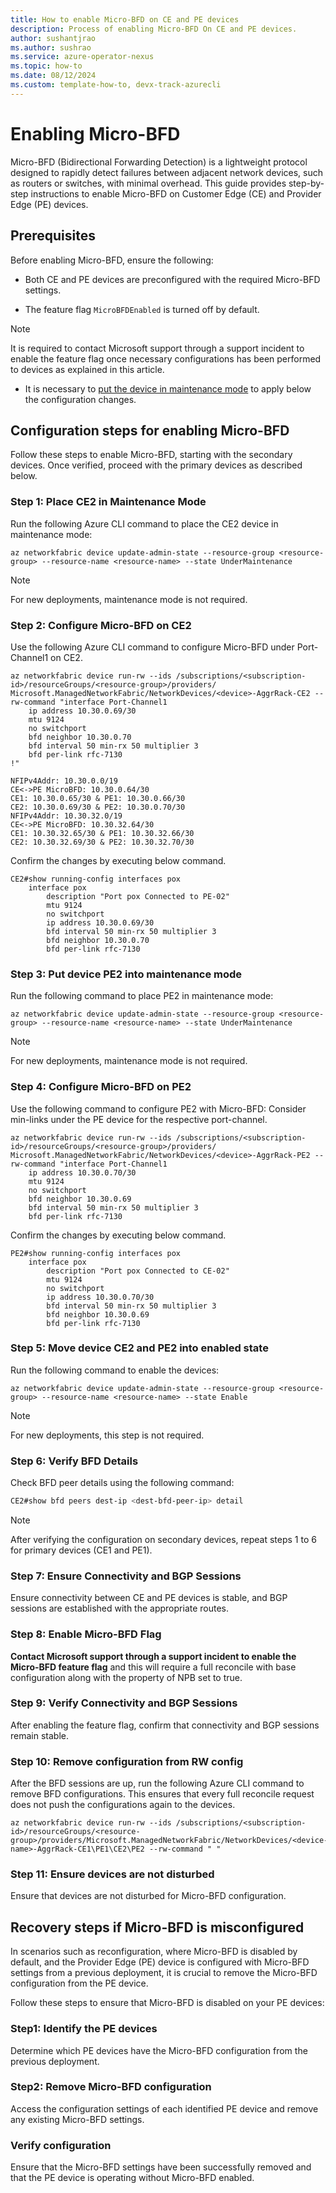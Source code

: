 ```yaml
---
title: How to enable Micro-BFD on CE and PE devices
description: Process of enabling Micro-BFD On CE and PE devices.
author: sushantjrao 
ms.author: sushrao
ms.service: azure-operator-nexus
ms.topic: how-to
ms.date: 08/12/2024
ms.custom: template-how-to, devx-track-azurecli
---
```


# Enabling Micro-BFD

Micro-BFD (Bidirectional Forwarding Detection) is a lightweight protocol designed to rapidly detect failures between adjacent network devices, such as routers or switches, with minimal overhead. This guide provides step-by-step instructions to enable Micro-BFD on Customer Edge (CE) and Provider Edge (PE) devices.

## Prerequisites

Before enabling Micro-BFD, ensure the following:

- Both CE and PE devices are preconfigured with the required Micro-BFD settings.

- The feature flag `MicroBFDEnabled` is turned off by default.

>[!Note]
> It is required to contact Microsoft support through a support incident to enable the feature flag once necessary configurations has been performed to devices as explained in this article.

- It is necessary to [put the device in maintenance mode](.\howto-put-device-in-maintenance-mode.md) to apply below the configuration changes. 

## Configuration steps for enabling Micro-BFD

Follow these steps to enable Micro-BFD, starting with the secondary devices. Once verified, proceed with the primary devices as described below.
 
### Step 1: Place CE2 in Maintenance Mode

Run the following Azure CLI command to place the CE2 device in maintenance mode:

```Azure CLI
az networkfabric device update-admin-state --resource-group <resource-group> --resource-name <resource-name> --state UnderMaintenance
```

>[!Note]
> For new deployments, maintenance mode is not required.

### Step 2: Configure Micro-BFD on CE2

Use the following Azure CLI command to configure Micro-BFD under Port-Channel1 on CE2.

```Azure CLI 
az networkfabric device run-rw --ids /subscriptions/<subscription-id>/resourceGroups/<resource-group>/providers/
Microsoft.ManagedNetworkFabric/NetworkDevices/<device>-AggrRack-CE2 --rw-command "interface Port-Channel1
    ip address 10.30.0.69/30
    mtu 9124
    no switchport
    bfd neighbor 10.30.0.70
    bfd interval 50 min-rx 50 multiplier 3
    bfd per-link rfc-7130
!"
```

```Example IP address allocation
NFIPv4Addr: 10.30.0.0/19
CE<->PE MicroBFD: 10.30.0.64/30
CE1: 10.30.0.65/30 & PE1: 10.30.0.66/30
CE2: 10.30.0.69/30 & PE2: 10.30.0.70/30
NFIPv4Addr: 10.30.32.0/19
CE<->PE MicroBFD: 10.30.32.64/30
CE1: 10.30.32.65/30 & PE1: 10.30.32.66/30
CE2: 10.30.32.69/30 & PE2: 10.30.32.70/30
```

Confirm the changes by executing below command. 

```Example show output after configuring MicroBFD on CE2
CE2#show running-config interfaces pox
    interface pox
        description "Port pox Connected to PE-02"
        mtu 9124
        no switchport
        ip address 10.30.0.69/30
        bfd interval 50 min-rx 50 multiplier 3
        bfd neighbor 10.30.0.70
        bfd per-link rfc-7130
```

### Step 3: Put device PE2 into maintenance mode

Run the following command to place PE2 in maintenance mode:

```Azure CLI
az networkfabric device update-admin-state --resource-group <resource-group> --resource-name <resource-name> --state UnderMaintenance
```

>[!Note]
> For new deployments, maintenance mode is not required.

### Step 4: Configure Micro-BFD on PE2

Use the following command to configure PE2 with Micro-BFD: Consider min-links under the PE device for the respective port-channel.

```Azure CLI 
az networkfabric device run-rw --ids /subscriptions/<subscription-id>/resourceGroups/<resource-group>/providers/
Microsoft.ManagedNetworkFabric/NetworkDevices/<device>-AggrRack-PE2 --rw-command "interface Port-Channel1
    ip address 10.30.0.70/30
    mtu 9124
    no switchport
    bfd neighbor 10.30.0.69
    bfd interval 50 min-rx 50 multiplier 3
    bfd per-link rfc-7130
```

Confirm the changes by executing below command. 

```Example Show Output After Configuring MicroBFD on PE2
PE2#show running-config interfaces pox
    interface pox
        description "Port pox Connected to CE-02"
        mtu 9124
        no switchport
        ip address 10.30.0.70/30
        bfd interval 50 min-rx 50 multiplier 3
        bfd neighbor 10.30.0.69
        bfd per-link rfc-7130
```

### Step 5: Move device CE2 and PE2 into enabled state

Run the following command to enable the devices:

```Azure CLI
az networkfabric device update-admin-state --resource-group <resource-group> --resource-name <resource-name> --state Enable
```

>[!Note]
> For new deployments, this step is not required.

### Step 6: Verify BFD Details

Check BFD peer details using the following command:

```Bash
CE2#show bfd peers dest-ip <dest-bfd-peer-ip> detail
```

>[!NOTE] 
> After verifying the configuration on secondary devices, repeat steps 1 to 6 for primary devices (CE1 and PE1).

### Step 7: Ensure Connectivity and BGP Sessions

Ensure connectivity between CE and PE devices is stable, and BGP sessions are established with the appropriate routes.

### Step 8: Enable Micro-BFD Flag

**Contact Microsoft support through a support incident to enable the Micro-BFD feature flag** and this will require a full reconcile with base configuration along with the property of NPB set to true.

### Step 9: Verify Connectivity and BGP Sessions

After enabling the feature flag, confirm that connectivity and BGP sessions remain stable.

### Step 10: Remove configuration from RW config

After the BFD sessions are up, run the following Azure CLI command to remove BFD configurations. This ensures that every full reconcile request does not push the configurations again to the devices.

```Azure CLI 
az networkfabric device run-rw --ids /subscriptions/<subscription-id>/resourceGroups/<resource-group>/providers/Microsoft.ManagedNetworkFabric/NetworkDevices/<device-name>-AggrRack-CE1\PE1\CE2\PE2 --rw-command " "
```

### Step 11: Ensure devices are not disturbed

Ensure that devices are not disturbed for Micro-BFD configuration.

## Recovery steps if Micro-BFD is misconfigured

In scenarios such as reconfiguration, where Micro-BFD is disabled by default, and the Provider Edge (PE) device is configured with Micro-BFD settings from a previous deployment, it is crucial to remove the Micro-BFD configuration from the PE device.

Follow these steps to ensure that Micro-BFD is disabled on your PE devices:

### Step1: Identify the PE devices

Determine which PE devices have the Micro-BFD configuration from the previous deployment.

### Step2: Remove Micro-BFD configuration

Access the configuration settings of each identified PE device and remove any existing Micro-BFD settings.

### Verify configuration

Ensure that the Micro-BFD settings have been successfully removed and that the PE device is operating without Micro-BFD enabled.
